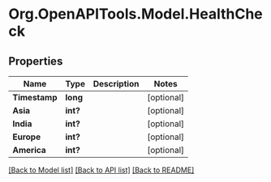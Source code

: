 # Org.OpenAPITools.Model.HealthCheck
## Properties

Name | Type | Description | Notes
------------ | ------------- | ------------- | -------------
**Timestamp** | **long** |  | [optional] 
**Asia** | **int?** |  | [optional] 
**India** | **int?** |  | [optional] 
**Europe** | **int?** |  | [optional] 
**America** | **int?** |  | [optional] 

[[Back to Model list]](../README.md#documentation-for-models) [[Back to API list]](../README.md#documentation-for-api-endpoints) [[Back to README]](../README.md)

